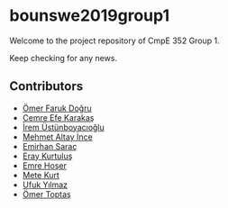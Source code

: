 # bounswe2019group1

Welcome to the project repository of CmpE 352 Group 1.

Keep checking for any news.

## Contributors

* [Ömer Faruk Doğru](https://github.com/dogruomerfaruk) <br/>
* [Cemre Efe Karakaş](https://github.com/cemreefe) <br/>
* [İrem Üstünboyacıoğlu](https://github.com/irem-ustunboyacioglu) <br/>
* [Mehmet Altay İnce](https://github.com/altayince) <br/>
* [Emirhan Saraç](https://github.com/emirhansarac29) <br/>
* [Eray Kurtuluş](https://github.com/eray-kurtulus-2015400159) <br/>
* [Emre Hoşer](https://github.com/emrehoser) <br/>
* [Mete Kurt](https://github.com/metekurt) <br/>
* [Ufuk Yılmaz](https://github.com/ufukyilmaz) <br/>
* [Ömer Toptaş](https://github.com/omer-toptas-2014400225) <br/>


